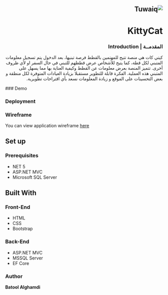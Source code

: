 <div dir="rtl" align="right" >

![Tuwaiq](https://i.ibb.co/SV2BSn5/tuwaiq.png)
----
# KittyCat  

### المقدمــة | Introduction 
كيتي كات هي منصة تتيح للمهتمين بالقطط فرصة تبنيها، بعد الدخول يتم تسجيل معلومات المتبني لكل قطة، كما يتيح للأشخاص عرض قططهم للتبني في حال السفر او لأي ظروف أخرى.
تتميز المنصة بعرض معلومات عن القطط وكيفية العناية بها مما يسهل على المتبني هذه العملية.
الفكرة قابلة للتطوير مستقبلا بزيادة العيادات المتوفرة لكل منطقة و بعض التحسينات على الموقع و زيادة المعلومات
نسعد بأي اقتراحات تطويرية.
</div>
### Demo

<img src="">
<br>

### Deployment


### Wireframe  
<p>You can view application wireframe <a href="https://wireframe.cc/pro/pp/94839bd48451962" rel="nofollow">here</a></p> 



## Set up  

### Prerequisites
- NET 5 
- ASP.NET MVC
- Microsoft SQL Server 

## Built With

### Front-End  
 - HTML
 - CSS
 - Bootstrap 

### Back-End 
 - ASP.NET MVC
 - MSSQL Server
 - EF Core
### Author

<b>Batool Alghamdi
